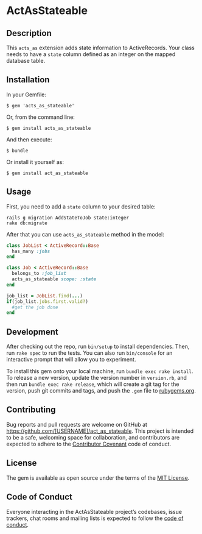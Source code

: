 # ActAsStateable

## Description

This `acts_as` extension adds state information to ActiveRecords. Your class needs to have a `state` column defined as an integer on the mapped database table.

## Installation

In your Gemfile:

    $ gem 'acts_as_stateable'

Or, from the command line:

    $ gem install acts_as_stateable

And then execute:

    $ bundle

Or install it yourself as:

    $ gem install act_as_stateable

## Usage

First, you need to add a `state` column to your desired table:

    rails g migration AddStateToJob state:integer
    rake db:migrate

After that you can use `acts_as_stateable` method in the model:

```ruby
class JobList < ActiveRecord::Base
  has_many :jobs
end

class Job < ActiveRecord::Base
  belongs_to :job_list
  acts_as_stateable scope: :state
end

job_list = JobList.find(...)
if(job_list.jobs.first.valid?)
  #get the job done
end
```

## Development

After checking out the repo, run `bin/setup` to install dependencies. Then, run `rake spec` to run the tests. You can also run `bin/console` for an interactive prompt that will allow you to experiment.

To install this gem onto your local machine, run `bundle exec rake install`. To release a new version, update the version number in `version.rb`, and then run `bundle exec rake release`, which will create a git tag for the version, push git commits and tags, and push the `.gem` file to [rubygems.org](https://rubygems.org).

## Contributing

Bug reports and pull requests are welcome on GitHub at https://github.com/[USERNAME]/act_as_stateable. This project is intended to be a safe, welcoming space for collaboration, and contributors are expected to adhere to the [Contributor Covenant](http://contributor-covenant.org) code of conduct.

## License

The gem is available as open source under the terms of the [MIT License](http://opensource.org/licenses/MIT).

## Code of Conduct

Everyone interacting in the ActAsStateable project’s codebases, issue trackers, chat rooms and mailing lists is expected to follow the [code of conduct](https://github.com/[USERNAME]/act_as_stateable/blob/master/CODE_OF_CONDUCT.md).

